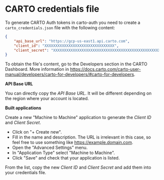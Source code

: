 # CARTO credentials file

To generate CARTO Auth tokens in carto-auth you need to create a `carto_credentials.json` file with the following content:

```json
{
    "api_base_url": "https://gcp-us-east1.api.carto.com",
    "client_id": "XXXXXXXXXXXXXXXXXXXXXXXXXXXXXXXX",
    "client_secret": "XXXXXXXXXXXXXXXXXXXXXXXXXXXXXXXXXXXXXXXXXXXXXXXXXXXXXXXXXXXXXXXX"
}
```

To obtain the file's content, go to the Developers section in the CARTO Dashboard. More information in https://docs.carto.com/carto-user-manual/developers/carto-for-developers/#carto-for-developers.

**API Base URL**

You can directly copy the *API Base URL*. It will be different depending on the region where your account is located.

**Built applications**

Create a new "Machine to Machine" application to generate the *Client ID* and *Client Secret*.

- Click on "+ Create new".
- Fill in the name and description. The URL is irrelevant in this case, so feel free to use something like https://example.domain.com.
- Open the "Advanced Settings" menu.
- In "Application Type" select "Machine to Machine".
- Click "Save" and check that your application is listed.

From the list, copy the new *Client ID* and *Client Secret* and add them into your credentials file.

